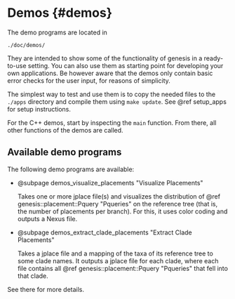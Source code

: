 Demos {#demos}
===========

The demo programs are located in

    ./doc/demos/

They are intended to show some of the functionality of genesis in a ready-to-use setting. You can
also use them as starting point for developing your own applications. Be however aware that the
demos only contain basic error checks for the user input, for reasons of simplicity.

The simplest way to test and use them is to copy the needed files to the `./apps` directory and
compile them using `make update`. See @ref setup_apps for setup instructions.

For the C++ demos, start by inspecting the `main` function. From there, all other functions
of the demos are called.

## Available demo programs

The following demo programs are available:

 *  @subpage demos_visualize_placements "Visualize Placements"

    Takes one or more jplace file(s) and visualizes the distribution of
    @ref genesis::placement::Pquery "Pqueries" on the reference tree (that is, the number of
    placements per branch). For this, it uses color coding and outputs a Nexus file.

 *  @subpage demos_extract_clade_placements "Extract Clade Placements"

    Takes a jplace file and a mapping of the taxa of its reference tree to some clade names.
    It outputs a jplace file for each clade, where each file contains all
    @ref genesis::placement::Pquery "Pqueries" that fell into that clade.

See there for more details.
